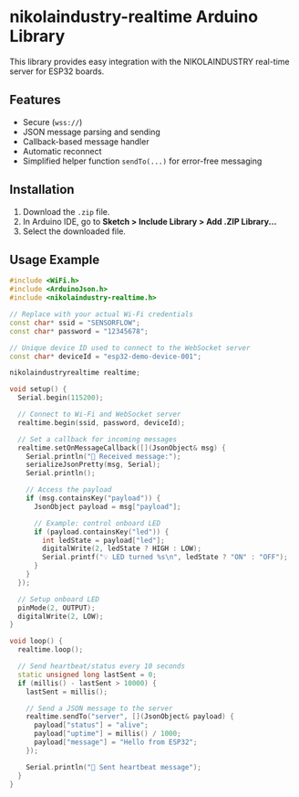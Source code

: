 # nikolaindustry-realtime Arduino Library

This library provides easy integration with the NIKOLAINDUSTRY real-time server for ESP32 boards.

## Features
- Secure (`wss://`)
- JSON message parsing and sending
- Callback-based message handler
- Automatic reconnect
- Simplified helper function `sendTo(...)` for error-free messaging

## Installation
1. Download the `.zip` file.
2. In Arduino IDE, go to **Sketch > Include Library > Add .ZIP Library...**
3. Select the downloaded file.

## Usage Example
```cpp
#include <WiFi.h>
#include <ArduinoJson.h>
#include <nikolaindustry-realtime.h>

// Replace with your actual Wi-Fi credentials
const char* ssid = "SENSORFLOW";
const char* password = "12345678";

// Unique device ID used to connect to the WebSocket server
const char* deviceId = "esp32-demo-device-001";

nikolaindustryrealtime realtime;

void setup() {
  Serial.begin(115200);

  // Connect to Wi-Fi and WebSocket server
  realtime.begin(ssid, password, deviceId);

  // Set a callback for incoming messages
  realtime.setOnMessageCallback([](JsonObject& msg) {
    Serial.println("📩 Received message:");
    serializeJsonPretty(msg, Serial);
    Serial.println();

    // Access the payload
    if (msg.containsKey("payload")) {
      JsonObject payload = msg["payload"];

      // Example: control onboard LED
      if (payload.containsKey("led")) {
        int ledState = payload["led"];
        digitalWrite(2, ledState ? HIGH : LOW);
        Serial.printf("💡 LED turned %s\n", ledState ? "ON" : "OFF");
      }
    }
  });

  // Setup onboard LED
  pinMode(2, OUTPUT);
  digitalWrite(2, LOW);
}

void loop() {
  realtime.loop();

  // Send heartbeat/status every 10 seconds
  static unsigned long lastSent = 0;
  if (millis() - lastSent > 10000) {
    lastSent = millis();

    // Send a JSON message to the server
    realtime.sendTo("server", [](JsonObject& payload) {
      payload["status"] = "alive";
      payload["uptime"] = millis() / 1000;
      payload["message"] = "Hello from ESP32";
    });

    Serial.println("🚀 Sent heartbeat message");
  }
}

```
